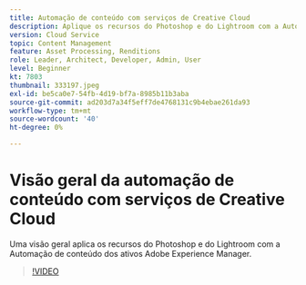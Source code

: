 ```yaml
---
title: Automação de conteúdo com serviços de Creative Cloud
description: Aplique os recursos do Photoshop e do Lightroom com a Automação de conteúdo dos ativos Adobe Experience Manager.
version: Cloud Service
topic: Content Management
feature: Asset Processing, Renditions
role: Leader, Architect, Developer, Admin, User
level: Beginner
kt: 7803
thumbnail: 333197.jpeg
exl-id: be5ca0e7-54fb-4d19-bf7a-8985b11b3aba
source-git-commit: ad203d7a34f5eff7de4768131c9b4ebae261da93
workflow-type: tm+mt
source-wordcount: '40'
ht-degree: 0%

---
```


# Visão geral da automação de conteúdo com serviços de Creative Cloud

Uma visão geral aplica os recursos do Photoshop e do Lightroom com a Automação de conteúdo dos ativos Adobe Experience Manager.

>[!VIDEO](https://video.tv.adobe.com/v/333197?quality=12&learn=on)
